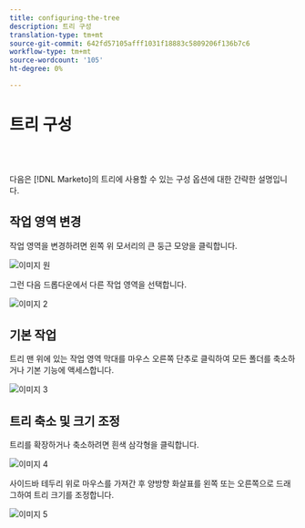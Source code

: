 ```yaml
---
title: configuring-the-tree
description: 트리 구성
translation-type: tm+mt
source-git-commit: 642fd57105afff1031f18883c5809206f136b7c6
workflow-type: tm+mt
source-wordcount: '105'
ht-degree: 0%

---
```



# 트리 구성

<br> 

다음은 [!DNL Marketo]의 트리에 사용할 수 있는 구성 옵션에 대한 간략한 설명입니다.

## 작업 영역 변경

작업 영역을 변경하려면 왼쪽 위 모서리의 큰 둥근 모양을 클릭합니다.

![이미지 원](/help/sky/assets/tree/configuring-the-tree/configuring-the-tree-1.png)

그런 다음 드롭다운에서 다른 작업 영역을 선택합니다.

![이미지 2](/help/sky/assets/tree/configuring-the-tree/configuring-the-tree-2.png)

## 기본 작업

트리 맨 위에 있는 작업 영역 막대를 마우스 오른쪽 단추로 클릭하여 모든 폴더를 축소하거나 기본 기능에 액세스합니다.

![이미지 3](/help/sky/assets/tree/configuring-the-tree/configuring-the-tree-3.png)

## 트리 축소 및 크기 조정

트리를 확장하거나 축소하려면 흰색 삼각형을 클릭합니다.

![이미지 4](/help/sky/assets/tree/configuring-the-tree/configuring-the-tree-4.png)

사이드바 테두리 위로 마우스를 가져간 후 양방향 화살표를 왼쪽 또는 오른쪽으로 드래그하여 트리 크기를 조정합니다.

![이미지 5](/help/sky/assets/tree/configuring-the-tree/configuring-the-tree-5.png)
